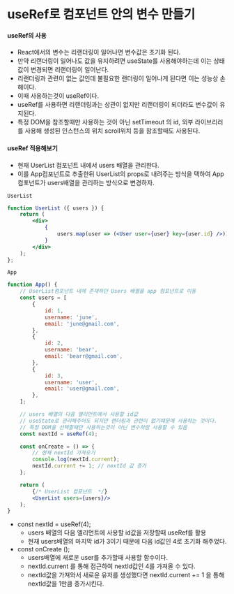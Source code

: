 # useRef로 컴포넌트 안의 변수 만들기

#### useRef의 사용
- React에서의 변수는 리랜더링이 일어나면 변수값은 초기화 된다.
- 만약 리랜더링이 일어나도 값을 유지하려면 useState를 사용해야하는데 이는 상태값이 변경되면 리랜더링이 일어난다.
- 리랜더링과 관련이 없는 값인데 불필요한 랜더링이 일어나게 된다면 이는 성능상 손해이다.
- 이때 사용하는것이 useRef이다.
- useRef를 사용하면 리랜더링과는 상관이 없지만 리랜더링이 되더라도 변수값이 유지된다.
- 특정 DOM을 참조할때만 사용하는 것이 아닌 setTimeout 의 id, 외부 라이브리러를 사용해 생성된 인스턴스의 위치 scroll위치 등을 참조할때도 사용된다.

#### useRef 적용해보기
- 현재 UserList 컴포넌트 내에서 users 배열을 관리한다.
- 이를 App컴포넌트로 추출한뒤 UserList의 props로 내려주는 방식을 택하여 App컴포넌트가 users배열을 관리하는 방식으로 변경하자.

`UserList`
```jsx
function UserList ({ users }) {
    return (
        <div>
            {
                users.map(user => (<User user={user} key={user.id} />))
            }
        </div>
    );
};
```

`App`
```jsx
function App() {
    // UserList컴포넌트 내에 존재하던 Users 배열을 app 컴포넌트로 이동
    const users = [
        {
            id: 1,
            username: 'june',
            email: 'june@gmail.com',
        },
        {
            id: 2,
            username: 'bear',
            email: 'bearr@gmail.com',
        },
        {
            id: 3,
            username: 'user',
            email: 'user@gmail.com',
        },
    ];

    // users 배열의 다음 엘리먼트에서 사용할 id값
    // useState로 관리해주어도 되지만 랜더링과 관련이 없기떄문에 사용하는 것이다.
    // 특정 DOM을 선택할때만 사용하는것이 아닌 변수처럼 사용할 수 있음
    const nextId = useRef(4);

    const onCreate = () => {
        // 현재 nextId 가져오기
        console.log(nextId.current);
        nextId.current += 1; // nextId 값 증가
    };

    return (
        {/* UserList 컴포넌트  */}
        <UserList users={users}/>
    );
}
```

- const nextId = useRef(4);
    - users 배열의 다음 엘리먼트에 사용할 id값을 저장할때 useRef를 활용
    - 현재 users배열의 마지막 id가 3이기 때문에 다음 id값인 4로 초기화 해주었다.
- const onCreate ();
    - users배열에 새로운 user를 추가할때 사용할 함수이다.
    - nextId.current 를 통해 접근하여 nextId값인 4를 가져올 수 있다.
    - nextId값을 가져와서 새로운 유저를 생성했다면 nextId.current += 1 을 통해 nextId값을 1만큼 증가시킨다.